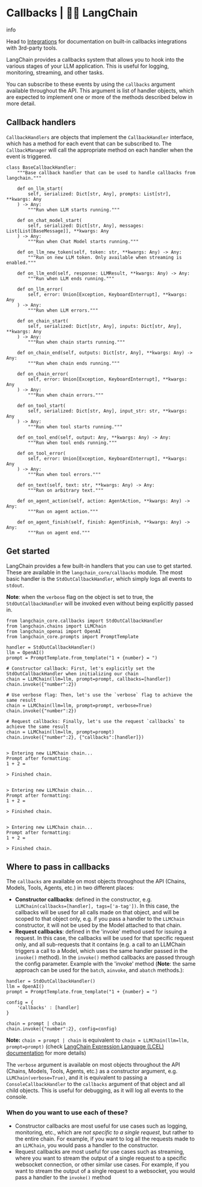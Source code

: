 # Callbacks | 🦜️🔗 LangChain
info

Head to [Integrations](https://python.langchain.com/docs/integrations/callbacks/) for documentation on built-in callbacks integrations with 3rd-party tools.

LangChain provides a callbacks system that allows you to hook into the various stages of your LLM application. This is useful for logging, monitoring, streaming, and other tasks.

You can subscribe to these events by using the `callbacks` argument available throughout the API. This argument is list of handler objects, which are expected to implement one or more of the methods described below in more detail.

Callback handlers[​](#callback-handlers "Direct link to Callback handlers")
---------------------------------------------------------------------------

`CallbackHandlers` are objects that implement the `CallbackHandler` interface, which has a method for each event that can be subscribed to. The `CallbackManager` will call the appropriate method on each handler when the event is triggered.

```
class BaseCallbackHandler:
    """Base callback handler that can be used to handle callbacks from langchain."""

    def on_llm_start(
        self, serialized: Dict[str, Any], prompts: List[str], **kwargs: Any
    ) -> Any:
        """Run when LLM starts running."""

    def on_chat_model_start(
        self, serialized: Dict[str, Any], messages: List[List[BaseMessage]], **kwargs: Any
    ) -> Any:
        """Run when Chat Model starts running."""

    def on_llm_new_token(self, token: str, **kwargs: Any) -> Any:
        """Run on new LLM token. Only available when streaming is enabled."""

    def on_llm_end(self, response: LLMResult, **kwargs: Any) -> Any:
        """Run when LLM ends running."""

    def on_llm_error(
        self, error: Union[Exception, KeyboardInterrupt], **kwargs: Any
    ) -> Any:
        """Run when LLM errors."""

    def on_chain_start(
        self, serialized: Dict[str, Any], inputs: Dict[str, Any], **kwargs: Any
    ) -> Any:
        """Run when chain starts running."""

    def on_chain_end(self, outputs: Dict[str, Any], **kwargs: Any) -> Any:
        """Run when chain ends running."""

    def on_chain_error(
        self, error: Union[Exception, KeyboardInterrupt], **kwargs: Any
    ) -> Any:
        """Run when chain errors."""

    def on_tool_start(
        self, serialized: Dict[str, Any], input_str: str, **kwargs: Any
    ) -> Any:
        """Run when tool starts running."""

    def on_tool_end(self, output: Any, **kwargs: Any) -> Any:
        """Run when tool ends running."""

    def on_tool_error(
        self, error: Union[Exception, KeyboardInterrupt], **kwargs: Any
    ) -> Any:
        """Run when tool errors."""

    def on_text(self, text: str, **kwargs: Any) -> Any:
        """Run on arbitrary text."""

    def on_agent_action(self, action: AgentAction, **kwargs: Any) -> Any:
        """Run on agent action."""

    def on_agent_finish(self, finish: AgentFinish, **kwargs: Any) -> Any:
        """Run on agent end."""

```


Get started[​](#get-started "Direct link to Get started")
---------------------------------------------------------

LangChain provides a few built-in handlers that you can use to get started. These are available in the `langchain_core/callbacks` module. The most basic handler is the `StdOutCallbackHandler`, which simply logs all events to `stdout`.

**Note**: when the `verbose` flag on the object is set to true, the `StdOutCallbackHandler` will be invoked even without being explicitly passed in.

```
from langchain_core.callbacks import StdOutCallbackHandler
from langchain.chains import LLMChain
from langchain_openai import OpenAI
from langchain_core.prompts import PromptTemplate

handler = StdOutCallbackHandler()
llm = OpenAI()
prompt = PromptTemplate.from_template("1 + {number} = ")

# Constructor callback: First, let's explicitly set the StdOutCallbackHandler when initializing our chain
chain = LLMChain(llm=llm, prompt=prompt, callbacks=[handler])
chain.invoke({"number":2})

# Use verbose flag: Then, let's use the `verbose` flag to achieve the same result
chain = LLMChain(llm=llm, prompt=prompt, verbose=True)
chain.invoke({"number":2})

# Request callbacks: Finally, let's use the request `callbacks` to achieve the same result
chain = LLMChain(llm=llm, prompt=prompt)
chain.invoke({"number":2}, {"callbacks":[handler]})


```


```
> Entering new LLMChain chain...
Prompt after formatting:
1 + 2 = 

> Finished chain.


> Entering new LLMChain chain...
Prompt after formatting:
1 + 2 = 

> Finished chain.


> Entering new LLMChain chain...
Prompt after formatting:
1 + 2 = 

> Finished chain.

```


Where to pass in callbacks[​](#where-to-pass-in-callbacks "Direct link to Where to pass in callbacks")
------------------------------------------------------------------------------------------------------

The `callbacks` are available on most objects throughout the API (Chains, Models, Tools, Agents, etc.) in two different places:

*   **Constructor callbacks**: defined in the constructor, e.g. `LLMChain(callbacks=[handler], tags=['a-tag'])`. In this case, the callbacks will be used for all calls made on that object, and will be scoped to that object only, e.g. if you pass a handler to the `LLMChain` constructor, it will not be used by the Model attached to that chain.
*   **Request callbacks**: defined in the 'invoke' method used for issuing a request. In this case, the callbacks will be used for that specific request only, and all sub-requests that it contains (e.g. a call to an LLMChain triggers a call to a Model, which uses the same handler passed in the `invoke()` method). In the `invoke()` method callbacks are passed through the config parameter. Example with the 'invoke' method (**Note**: the same approach can be used for the `batch`, `ainvoke`, and `abatch` methods.):

```
handler = StdOutCallbackHandler()
llm = OpenAI()
prompt = PromptTemplate.from_template("1 + {number} = ")

config = {
    'callbacks' : [handler]
}

chain = prompt | chain
chain.invoke({"number":2}, config=config)

```


**Note:** `chain = prompt | chain` is equivalent to `chain = LLMChain(llm=llm, prompt=prompt)` (check [LangChain Expression Language (LCEL) documentation](https://python.langchain.com/docs/expression_language/) for more details)

The `verbose` argument is available on most objects throughout the API (Chains, Models, Tools, Agents, etc.) as a constructor argument, e.g. `LLMChain(verbose=True)`, and it is equivalent to passing a `ConsoleCallbackHandler` to the `callbacks` argument of that object and all child objects. This is useful for debugging, as it will log all events to the console.

### When do you want to use each of these?[​](#when-do-you-want-to-use-each-of-these "Direct link to When do you want to use each of these?")

*   Constructor callbacks are most useful for use cases such as logging, monitoring, etc., which are _not specific to a single request_, but rather to the entire chain. For example, if you want to log all the requests made to an `LLMChain`, you would pass a handler to the constructor.
*   Request callbacks are most useful for use cases such as streaming, where you want to stream the output of a single request to a specific websocket connection, or other similar use cases. For example, if you want to stream the output of a single request to a websocket, you would pass a handler to the `invoke()` method